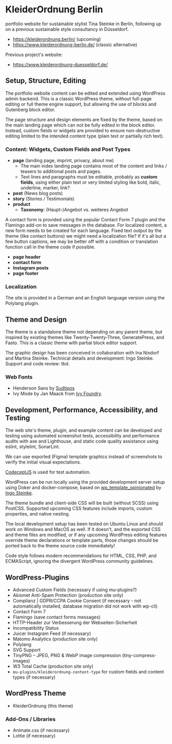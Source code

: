 # KleiderOrdnung Berlin

portfolio website for sustainable stylist Tina Steinke in Berlin,
following up on a previous sustainable style consultancy in Düsseldorf.

- https://kleiderordnung.berlin/ (upcoming)
- https://www.kleiderordnung-berlin.de/ (classic alternative)

Previous project's website:

- https://www.kleiderordnung-duesseldorf.de/

## Setup, Structure, Editing

The portfolio website content can be edited and extended using WordPress admin backend.
This is a classic WordPress theme, without full-page editing or full theme engine support,
but allowing the use of blocks and Gutenberg block editor.

The page structure and design elements are fixed by the theme, based on the main landing page
which can not be fully edited in the block editor. Instead, custom fields or widgets are provided to ensure
non-destructive editing limited to the intended content type (plain text or partially rich text).

### Content: Widgets, Custom Fields and Post Types

- **page** (landing page, imprint, privacy, about me)
  - The main index landing page contains most of the content and links / teasers to additional posts and pages.
  - Text lines and paragraphs must be editable, probably as **custom fields**, using either plain text or very limited styling like bold, italic, underline, marker, link?
- **post** (News blog posts)
- **story** (Stories / Testimonials)
- **product**
  - **Taxonomy**: (Haupt-)Angebot vs. weiteres Angebot

A contact form is provided using the popular Contact Form 7 plugin and the Flamingo add-on to save messages in the database. For localized content, a new form needs to be created for each language. Fixed text output by the theme (like contact buttons) we might need a localization file? If it's all but a few button captions, we may be better off with a condition or translation function call in the theme code if possible.

- **page header**
- **contact form**
- **Instagram posts**
- **page footer**

### Localization

The site is provided in a German and an English language version using the Polylang plugin.

## Theme and Design

The theme is a standalone theme not depending on any parent theme, but inspired by existing themes like
Twenty-Twenty-Three, GeneratePress, and Fasto. This is a classic theme with partial block editor support.

The graphic design has been conceived in collaboration with Ina Nixdorf and Martina Steinke.
Technical details and development: Ingo Steinke.
Support and code review: tbd.

### Web Fonts
- Henderson Sans by [Sudtipos](https://www.sudtipos.com/)
- Ivy Mode by Jan Maack from [Ivy Foundry](https://typenetwork.com/type-foundries/ivy-foundry).

## Development, Performance, Accessibility, and Testing

The web site's theme, plugin, and example content can be developed and testing using automated screenshot tests, accessibility and performance audits with axe and Lighthouse, and static code quality assistance using eslint, stylelint, SonarLint.

We can use exported (Figma) template graphics instead of screenshots to verify the initial visual expectations.

[CodeceptJS](https://codecept.io/) is used for test automation.

WordPress can be run locally using the provided development server setup using Doker and docker-compose, based on [wp_template_opinionated](https://github.com/openmindculture/wp_template_opinionated/) by [Ingo Steinke](https://www.ingo-steinke.com/).

The theme bundle and client-side CSS will be built (without SCSS) using PostCSS. Supported upcoming CSS features include imports, custom properties, and native nesting.

The local development setup has been tested on Ubuntu Linux and _should_ work on Windows and MacOS as well. If it doesn't, and the exported CSS and theme files are modified, or if any upcoming WordPress editing features override theme declarations or template parts, those changes should be ported back to the theme source code immediately!

Code style follows modern recommendations for HTML, CSS, PHP, and ECMAScript, ignoring the divergent WordPress community guidelines.

## WordPress-Plugins

- Advanced Custom Fields (necessary if using mu-plugins?)
- Akismet Anti-Spam Protection (production site only)
- Complianz | GDPR/CCPA Cookie Consent (if necessary - not automatically installed, database migration did not work with wp-cli)
- Contact Form 7
- Flamingo (save contact forms messages)
- HTTP-Header zur Verbesserung der Webseiten-Sicherheit
- Incompatibility Status
- Juicer Instagram Feed (if necessary)
- Matomo Analytics (production site only)
- Polylang
- SVG Support
- TinyPNG – JPEG, PNG & WebP image compression (tiny-compress-images)
- W3 Total Cache (production site only)
- `mu-plugins/kleiderordnung-content-type` for custom fields and content types (if necessary)

## WordPress Theme

- KleiderOrdnung (this theme)

### Add-Ons / Libraries

- Animate.css (if necessary)
- Lottie (if necessary)

